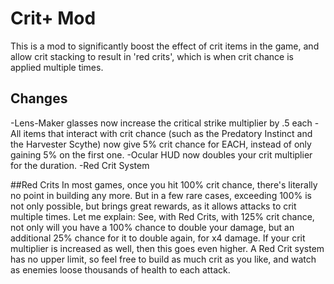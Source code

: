 # Crit+ Mod
This is a mod to significantly boost the effect of crit items in the game, and allow crit stacking to result in 'red crits', which is when crit chance is applied multiple times.

## Changes
-Lens-Maker glasses now increase the critical strike multiplier by .5 each
-All items that interact with crit chance (such as the Predatory Instinct and the Harvester Scythe) now give 5% crit chance for EACH, instead of only gaining 5% on the first one.
-Ocular HUD now doubles your crit multiplier for the duration.
-Red Crit System

##Red Crits
In most games, once you hit 100% crit chance, there's literally no point in building any more. But in a few rare cases, exceeding 100% is not only possible, but brings great rewards, as it allows attacks to crit multiple times.
Let me explain:
	See, with Red Crits, with 125% crit chance, not only will you have a 100% chance to double your damage, but an additional 25% chance for it to double again, for x4 damage. If your crit multiplier is increased as well, then this goes even higher.
A Red Crit system has no upper limit, so feel free to build as much crit as you like, and watch as enemies loose thousands of health to each attack.